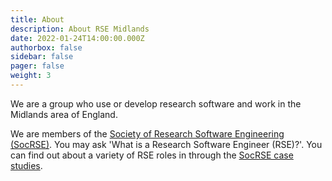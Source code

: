 ```yaml
---
title: About
description: About RSE Midlands
date: 2022-01-24T14:00:00.000Z
authorbox: false
sidebar: false
pager: false
weight: 3
---
```


We are a group who use or develop research software and work in the Midlands area of England.

We are members of the [Society of Research Software Engineering (SocRSE)](https://society-rse.org/). You may ask 'What is a Research Software Engineer (RSE)?'. You can find out about a variety of RSE roles in through the [SocRSE case studies](https://society-rse.org/careers/case-studies/).

<!--more-->